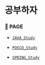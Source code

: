 # 공부하자 

### 📝 PAGE

  - [`JAVA_Study`](https://github.com/githubmendong/STUDY/tree/main/JAVA_Study)

  - [`POSCO_Study`](https://github.com/githubmendong/STUDY/tree/main/POSCO_Study)

  - [`SPRING_Study`](https://github.com/githubmendong/STUDY/tree/main/SPRING_Study)

<br>

